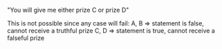 "You will give me either prize C or prize D"

This is not possible since any case will fail:
A, B => statement is false, cannot receive a truthful prize
C, D => statement is true, cannot receive a falseful prize
